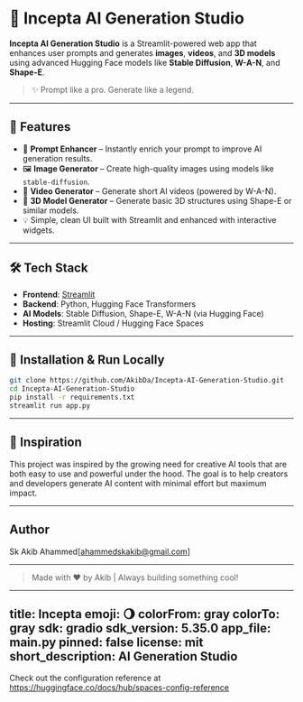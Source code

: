 # 🚀 Incepta AI Generation Studio

**Incepta AI Generation Studio** is a Streamlit-powered web app that enhances user prompts and generates **images**, **videos**, and **3D models** using advanced Hugging Face models like **Stable Diffusion**, **W-A-N**, and **Shape-E**.

> ✨ Prompt like a pro. Generate like a legend.

---

## 🎯 Features

- 🔮 **Prompt Enhancer** – Instantly enrich your prompt to improve AI generation results.
- 🖼️ **Image Generator** – Create high-quality images using models like `stable-diffusion`.
- 🎥 **Video Generator** – Generate short AI videos (powered by W-A-N).
- 🧊 **3D Model Generator** – Generate basic 3D structures using Shape-E or similar models.
- 💡 Simple, clean UI built with Streamlit and enhanced with interactive widgets.

---

## 🛠️ Tech Stack

- **Frontend**: [Streamlit](https://streamlit.io/)
- **Backend**: Python, Hugging Face Transformers
- **AI Models**: Stable Diffusion, Shape-E, W-A-N (via Hugging Face)
- **Hosting**: Streamlit Cloud / Hugging Face Spaces

---

## 🚧 Installation & Run Locally

```bash
git clone https://github.com/AkibDa/Incepta-AI-Generation-Studio.git
cd Incepta-AI-Generation-Studio
pip install -r requirements.txt
streamlit run app.py
```

---

## 🧠 Inspiration

This project was inspired by the growing need for creative AI tools that are both easy to use and powerful under the hood. The goal is to help creators and developers generate AI content with minimal effort but maximum impact.

---

## Author

Sk Akib Ahammed[ahammedskakib@gmail.com]

---

> Made with ❤️ by Akib | Always building something cool!

---
title: Incepta
emoji: 🌖
colorFrom: gray
colorTo: gray
sdk: gradio
sdk_version: 5.35.0
app_file: main.py
pinned: false
license: mit
short_description: AI Generation Studio
---

Check out the configuration reference at https://huggingface.co/docs/hub/spaces-config-reference
